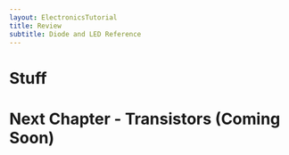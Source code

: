 ```yaml
---
layout: ElectronicsTutorial
title: Review
subtitle: Diode and LED Reference
---
```


# Stuff

# Next Chapter - Transistors (Coming Soon)